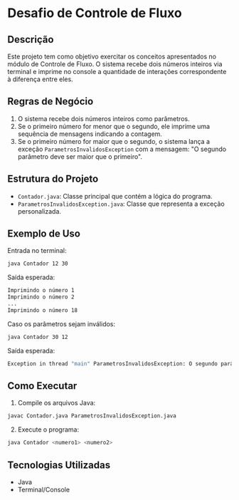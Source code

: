 # Desafio de Controle de Fluxo

## Descrição
Este projeto tem como objetivo exercitar os conceitos apresentados no módulo de Controle de Fluxo. O sistema recebe dois números inteiros via terminal e imprime no console a quantidade de interações correspondente à diferença entre eles.

## Regras de Negócio
1. O sistema recebe dois números inteiros como parâmetros.
2. Se o primeiro número for menor que o segundo, ele imprime uma sequência de mensagens indicando a contagem.
3. Se o primeiro número for maior que o segundo, o sistema lança a exceção `ParametrosInvalidosException` com a mensagem: "O segundo parâmetro deve ser maior que o primeiro".

## Estrutura do Projeto
- `Contador.java`: Classe principal que contém a lógica do programa.
- `ParametrosInvalidosException.java`: Classe que representa a exceção personalizada.

## Exemplo de Uso
Entrada no terminal:
```sh
java Contador 12 30
```
Saída esperada:
```sh
Imprimindo o número 1
Imprimindo o número 2
...
Imprimindo o número 18
```

Caso os parâmetros sejam inválidos:
```sh
java Contador 30 12
```
Saída esperada:
```sh
Exception in thread "main" ParametrosInvalidosException: O segundo parâmetro deve ser maior que o primeiro
```

## Como Executar
1. Compile os arquivos Java:
```sh
javac Contador.java ParametrosInvalidosException.java
```
2. Execute o programa:
```sh
java Contador <numero1> <numero2>
```

## Tecnologias Utilizadas
- Java
- Terminal/Console


